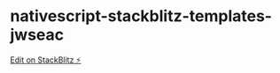 # nativescript-stackblitz-templates-jwseac

[Edit on StackBlitz ⚡️](https://stackblitz.com/edit/nativescript-stackblitz-templates-jwseac)